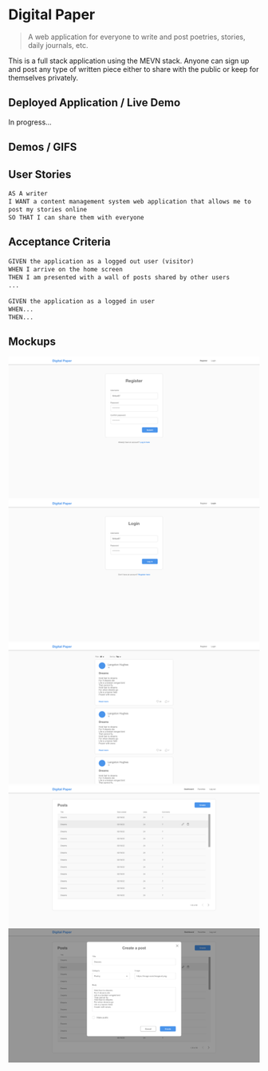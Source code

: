 # Digital Paper

> A web application for everyone to write and post poetries, stories, daily journals, etc.

This is a full stack application using the MEVN stack. Anyone can sign up and post any type of written piece either to share with the public or keep for themselves privately.

## Deployed Application / Live Demo

In progress...

## Demos / GIFS

## User Stories

```
AS A writer
I WANT a content management system web application that allows me to post my stories online
SO THAT I can share them with everyone
```

## Acceptance Criteria

```
GIVEN the application as a logged out user (visitor)
WHEN I arrive on the home screen
THEN I am presented with a wall of posts shared by other users
...

GIVEN the application as a logged in user
WHEN...
THEN...
```

## Mockups

![Register page](./client/src/assets/mockup-register-page.png)  
![Login page](./client/src/assets/mockup-login-page.png)  
![Home page](./client/src/assets/mockup-home-page.png)  
![Dashboard page](./client/src/assets/mockup-dashboard-page.png)  
![Create module](./client/src/assets/mockup-create-module.png)
